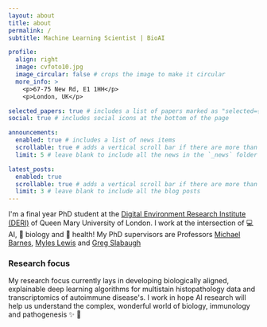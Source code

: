 ```yaml
---
layout: about
title: about
permalink: /
subtitle: Machine Learning Scientist | BioAI

profile:
  align: right
  image: cvfoto10.jpg
  image_circular: false # crops the image to make it circular
  more_info: >
    <p>67-75 New Rd, E1 1HH</p>
    <p>London, UK</p>

selected_papers: true # includes a list of papers marked as "selected={true}"
social: true # includes social icons at the bottom of the page

announcements:
  enabled: true # includes a list of news items
  scrollable: true # adds a vertical scroll bar if there are more than 3 news items
  limit: 5 # leave blank to include all the news in the `_news` folder

latest_posts:
  enabled: true
  scrollable: true # adds a vertical scroll bar if there are more than 3 new posts items
  limit: 3 # leave blank to include all the blog posts
---
```


I'm a final year PhD student at the [Digital Environment Research Institute (DERI)](https://www.qmul.ac.uk/deri/) of Queen Mary University of London. I work at the intersection of :computer: AI, :seedling: biology and :pill: health!  My PhD supervisors are Professors [Michael Barnes](https://www.qmul.ac.uk/whri/people/academic-staff/items/barnesmichael.html), [Myles Lewis](https://www.qmul.ac.uk/whri/people/academic-staff/items/lewismyles.html) and [Greg Slabaugh](https://www.eecs.qmul.ac.uk/~gslabaugh/)

### Research focus

My research focus currently lays in developing biologically aligned, explainable deep learning algorithms for multistain histopathology data and transcriptomics of autoimmune disease's. I work in hope AI research will help us understand the complex, wonderful world of biology, immunology and pathogenesis ✨ :dizzy:
